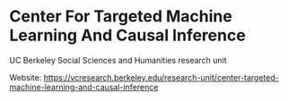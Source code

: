 # Center For Targeted Machine Learning And Causal Inference
UC Berkeley Social Sciences and Humanities research unit

Website: https://vcresearch.berkeley.edu/research-unit/center-targeted-machine-learning-and-causal-inference
